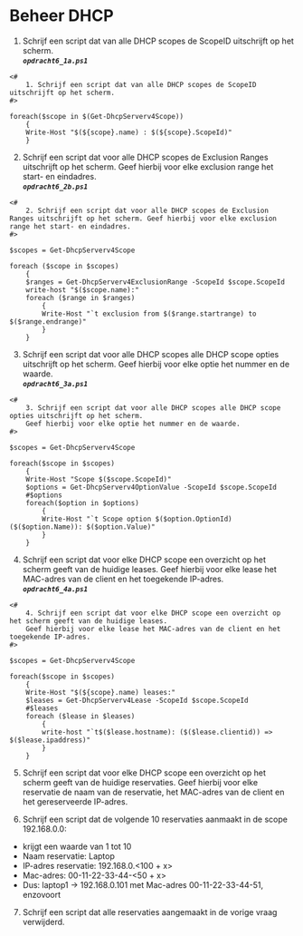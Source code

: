 # Beheer DHCP

1. Schrijf een script dat van alle DHCP scopes de ScopeID uitschrijft op het scherm.  
***`opdracht6_1a.ps1`***
```
<#
    1. Schrijf een script dat van alle DHCP scopes de ScopeID uitschrijft op het scherm. 
#>

foreach($scope in $(Get-DhcpServerv4Scope))
    {
    Write-Host "$(${scope}.name) : $(${scope}.ScopeId)"
    }
```

2. Schrijf een script dat voor alle DHCP scopes de Exclusion Ranges uitschrijft op het scherm. Geef hierbij voor elke exclusion range het start- en eindadres.  
***`opdracht6_2b.ps1`***
```
<#
    2. Schrijf een script dat voor alle DHCP scopes de Exclusion Ranges uitschrijft op het scherm. Geef hierbij voor elke exclusion range het start- en eindadres. 
#>

$scopes = Get-DhcpServerv4Scope

foreach ($scope in $scopes)
    {
    $ranges = Get-DhcpServerv4ExclusionRange -ScopeId $scope.ScopeId
    write-host "$($scope.name):"
    foreach ($range in $ranges)
        {
        Write-Host "`t exclusion from $($range.startrange) to $($range.endrange)"
        }
    }
```

3. Schrijf een script dat voor alle DHCP scopes alle DHCP scope opties uitschrijft op het scherm. Geef hierbij voor elke optie het nummer en de waarde.  
***`opdracht6_3a.ps1`***
```
<#
    3. Schrijf een script dat voor alle DHCP scopes alle DHCP scope opties uitschrijft op het scherm.
    Geef hierbij voor elke optie het nummer en de waarde. 
#>

$scopes = Get-DhcpServerv4Scope

foreach($scope in $scopes)
    {
    Write-Host "Scope $($scope.ScopeId)"
    $options = Get-DhcpServerv4OptionValue -ScopeId $scope.ScopeId
    #$options
    foreach($option in $options)
        {
        Write-Host "`t Scope option $($option.OptionId) ($($option.Name)): $($option.Value)"
        }
    }
```

4. Schrijf een script dat voor elke DHCP scope een overzicht op het scherm geeft van de huidige leases. Geef hierbij voor elke lease het MAC-adres van de client en het toegekende IP-adres.  
***`opdracht6_4a.ps1`***

```
<#
    4. Schrijf een script dat voor elke DHCP scope een overzicht op het scherm geeft van de huidige leases.
    Geef hierbij voor elke lease het MAC-adres van de client en het toegekende IP-adres. 
#>

$scopes = Get-DhcpServerv4Scope

foreach($scope in $scopes)
    {
    Write-Host "$(${scope}.name) leases:"
    $leases = Get-DhcpServerv4Lease -ScopeId $scope.ScopeId
    #$leases
    foreach ($lease in $leases)
        {
        write-host "`t$($lease.hostname): ($($lease.clientid)) => $($lease.ipaddress)"
        }
    }
```

5. Schrijf een script dat voor elke DHCP scope een overzicht op het scherm geeft van de huidige reservaties. Geef hierbij voor elke reservatie de naam van de reservatie, het MAC-adres van de client en het gereserveerde IP-adres.

6. Schrijf een script dat de volgende 10 reservaties aanmaakt in de scope 192.168.0.0:

  * <x> krijgt een waarde van 1 tot 10
  * Naam reservatie: Laptop<x>
  * IP-adres reservatie: 192.168.0.<100 + x>
  * Mac-adres: 00-11-22-33-44-<50 + x>
  * Dus: laptop1 -> 192.168.0.101 met Mac-adres 00-11-22-33-44-51, enzovoort

7. Schrijf een script dat alle reservaties aangemaakt in de vorige vraag verwijderd.